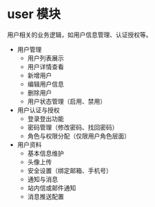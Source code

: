 # user 模块

用户相关的业务逻辑，如用户信息管理、认证授权等。

- 用户管理
    - 用户列表展示
    - 用户详情查看
    - 新增用户
    - 编辑用户信息
    - 删除用户
    - 用户状态管理（启用、禁用）
- 用户认证与授权
    - 登录登出功能
    - 密码管理（修改密码、找回密码）
    - 角色与权限分配（仅限用户角色层面）
- 用户资料
    - 基本信息维护
    - 头像上传
    - 安全设置（绑定邮箱、手机号）
    - 通知与消息
    - 站内信或邮件通知
    - 消息推送配置
